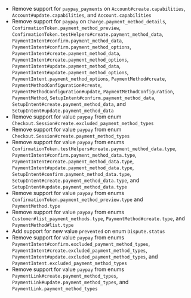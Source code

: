 * Remove support for `paypay_payments` on `Account#create.capabilities`, `Account#update.capabilities`, and `Account.capabilities`
* Remove support for `paypay` on `Charge.payment_method_details`, `ConfirmationToken.payment_method_preview`, `ConfirmationToken.testHelpers#create.payment_method_data`, `PaymentIntent#confirm.payment_method_data`, `PaymentIntent#confirm.payment_method_options`, `PaymentIntent#create.payment_method_data`, `PaymentIntent#create.payment_method_options`, `PaymentIntent#update.payment_method_data`, `PaymentIntent#update.payment_method_options`, `PaymentIntent.payment_method_options`, `PaymentMethod#create`, `PaymentMethodConfiguration#create`, `PaymentMethodConfiguration#update`, `PaymentMethodConfiguration`, `PaymentMethod`, `SetupIntent#confirm.payment_method_data`, `SetupIntent#create.payment_method_data`, and `SetupIntent#update.payment_method_data`
* Remove support for value `paypay` from enum `Checkout.Session#create.excluded_payment_method_types`
* Remove support for value `paypay` from enum `Checkout.Session#create.payment_method_types`
* Remove support for value `paypay` from enums `ConfirmationToken.testHelpers#create.payment_method_data.type`, `PaymentIntent#confirm.payment_method_data.type`, `PaymentIntent#create.payment_method_data.type`, `PaymentIntent#update.payment_method_data.type`, `SetupIntent#confirm.payment_method_data.type`, `SetupIntent#create.payment_method_data.type`, and `SetupIntent#update.payment_method_data.type`
* Remove support for value `paypay` from enums `ConfirmationToken.payment_method_preview.type` and `PaymentMethod.type`
* Remove support for value `paypay` from enums `Customer#list_payment_methods.type`, `PaymentMethod#create.type`, and `PaymentMethod#list.type`
* Add support for new value `prevented` on enum `Dispute.status`
* Remove support for value `paypay` from enums `PaymentIntent#confirm.excluded_payment_method_types`, `PaymentIntent#create.excluded_payment_method_types`, `PaymentIntent#update.excluded_payment_method_types`, and `PaymentIntent.excluded_payment_method_types`
* Remove support for value `paypay` from enums `PaymentLink#create.payment_method_types`, `PaymentLink#update.payment_method_types`, and `PaymentLink.payment_method_types`